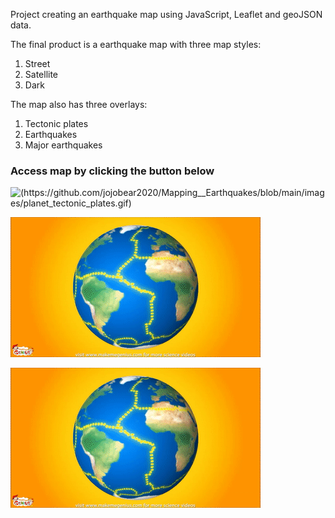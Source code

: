 Project creating an earthquake map using JavaScript, Leaflet and geoJSON data. 

The final product is a earthquake map with three map styles:
1. Street
2. Satellite
3. Dark

The map also has three overlays:
1. Tectonic plates
2. Earthquakes
3. Major earthquakes

### Access map by clicking the button below 


![(https://github.com/jojobear2020/Mapping__Earthquakes/blob/main/images/planet_tectonic_plates.gif)](https://jojobear2020.github.io/Mapping__Earthquakes/)

![Planet](https://github.com/jojobear2020/Mapping__Earthquakes/blob/main/images/planet_tectonic_plates.gif)

![(https://jojobear)2020.github.io/Mapping__Earthquakes/)](https://github.com/jojobear2020/Mapping__Earthquakes/blob/main/images/planet_tectonic_plates.gif)
